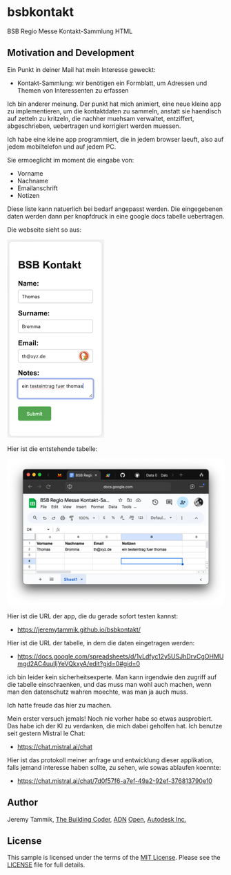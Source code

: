 # bsbkontakt

BSB Regio Messe Kontakt-Sammlung HTML

## Motivation and Development

Ein Punkt in deiner Mail hat mein Interesse geweckt:

- Kontakt-Sammlung: wir benötigen ein Formblatt, um Adressen und Themen von Interessenten zu erfassen

Ich bin anderer meinung.
Der punkt hat mich animiert, eine neue kleine app zu implementieren, um die kontaktdaten zu sammeln, anstatt sie haendisch auf zetteln zu kritzeln, die nachher muehsam verwaltet, entziffert, abgeschrieben, uebertragen und korrigiert werden muessen.

Ich habe eine kleine app programmiert, die in jedem browser laeuft, also auf jedem mobiltelefon und auf jedem PC.

Sie ermoeglicht im moment die eingabe von:

- Vorname
- Nachname
- Emailanschrift
- Notizen

Diese liste kann natuerlich bei bedarf angepasst werden. Die eingegebenen daten werden dann per knopfdruck in eine google docs tabelle uebertragen.

Die webseite sieht so aus:

![App UI](img/ui.png "App UI")

Hier ist die entstehende tabelle:

![Data spreadsheet](img/spreadsheet.png "Data spreadsheet")

Hier ist die URL der app, die du gerade sofort testen kannst:

- https://jeremytammik.github.io/bsbkontakt/

Hier ist die URL der tabelle, in dem die daten eingetragen werden:

- https://docs.google.com/spreadsheets/d/1vLdfyc12y5USJhDrvCgOHMUmgd2AC4uulljYeVQkxyA/edit?gid=0#gid=0

ich bin leider kein sicherheitsexperte. Man kann irgendwie den zugriff auf die tabelle einschraenken, und das muss man wohl auch machen, wenn man den datenschutz wahren moechte, was man ja auch muss.

Ich hatte freude das hier zu machen.

Mein erster versuch jemals! Noch nie vorher habe so etwas ausprobiert. Das habe ich der KI zu verdanken, die mich dabei geholfen hat. Ich benutze seit gestern Mistral le Chat:

- https://chat.mistral.ai/chat

Hier ist das protokoll meiner anfrage und entwicklung dieser applikation, falls jemand interesse haben sollte, zu sehen, wie sowas ablaufen koennte:

- https://chat.mistral.ai/chat/7d0f57f6-a7ef-49a2-92ef-376813790e10

## Author

Jeremy Tammik,
[The Building Coder](http://thebuildingcoder.typepad.com),
[ADN](http://www.autodesk.com/adn)
[Open](http://www.autodesk.com/adnopen),
[Autodesk Inc.](http://www.autodesk.com)


## License

This sample is licensed under the terms of the [MIT License](http://opensource.org/licenses/MIT).
Please see the [LICENSE](LICENSE) file for full details.
